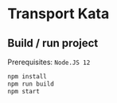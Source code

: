 # Transport Kata
## Build / run project
Prerequisites: `Node.JS 12` 

```sh
npm install 
npm run build
npm start
```
